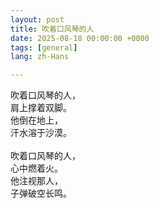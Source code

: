 ```yaml
---
layout: post
title: 吹着口风琴的人
date: 2025-08-18 00:00:00 +0000
tags: [general]
lang: zh-Hans

---
```

<div class="cn-prose">

吹着口风琴的人，<br>
肩上撑着双脚。<br>
他倒在地上，<br>
汗水溶于沙漠。<br>
<br>
吹着口风琴的人，<br>
心中燃着火。<br>
他注视那人，<br>
子弹破空长鸣。
</div>
